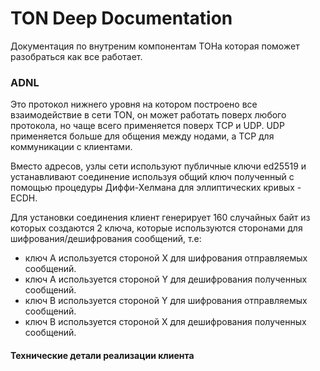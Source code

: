 # TON Deep Documentation
Документация по внутреним компонентам ТОНа которая поможет разобраться как все работает.

### ADNL
Это протокол нижнего уровня на котором построено все взаимодействие в сети TON, он может работать поверх любого протокола, но чаще всего применяется поверх TCP и UDP. UDP применяется больше для общения между нодами, а TCP для коммуникации с клиентами.

Вместо адресов, узлы сети используют публичные ключи ed25519 и устанавливают соединение используя общий ключ полученный с помощью процедуры Диффи-Хелмана для эллиптических кривых - ECDH.

Для установки соединения клиент генерирует 160 случайных байт из которых создаются 2 ключа, которые используются сторонами для шифрования/дешифрования  сообщений, т.е:

* ключ A используется стороной X для шифрования отправляемых сообщений.
* ключ A используется стороной Y для дешифрования полученных сообщений.
* ключ B используется стороной Y для шифрования отправляемых сообщений.
* ключ B используется стороной X для дешифрования полученных сообщений.


#### Технические детали реализации клиента

